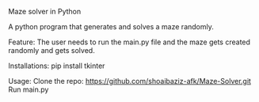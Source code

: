 Maze solver in Python

A python program that generates and solves a maze randomly.

Feature:
The user needs to run the main.py file and the maze gets created randomly and gets solved.

Installations:
pip install tkinter

Usage:
Clone the repo: https://github.com/shoaibaziz-afk/Maze-Solver.git
Run main.py
